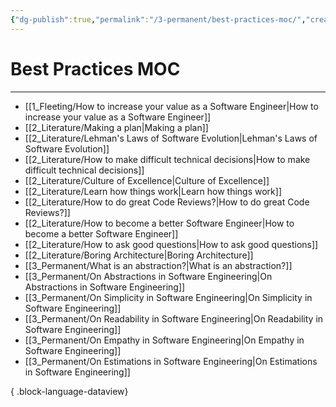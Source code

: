 ```yaml
---
{"dg-publish":true,"permalink":"/3-permanent/best-practices-moc/","created":"2023-08-01T08:03:31.918-05:00","updated":"2023-09-08T06:35:59.297-05:00"}
---
```


# Best Practices MOC
---
- [[1_Fleeting/How to increase your value as a Software Engineer\|How to increase your value as a Software Engineer]]
- [[2_Literature/Making a plan\|Making a plan]]
- [[2_Literature/Lehman's Laws of Software Evolution\|Lehman's Laws of Software Evolution]]
- [[2_Literature/How to make difficult technical decisions\|How to make difficult technical decisions]]
- [[2_Literature/Culture of Excellence\|Culture of Excellence]]
- [[2_Literature/Learn how things work\|Learn how things work]]
- [[2_Literature/How to do great Code Reviews?\|How to do great Code Reviews?]]
- [[2_Literature/How to become a better Software Engineer\|How to become a better Software Engineer]]
- [[2_Literature/How to ask good questions\|How to ask good questions]]
- [[2_Literature/Boring Architecture\|Boring Architecture]]
- [[3_Permanent/What is an abstraction?\|What is an abstraction?]]
- [[3_Permanent/On Abstractions in Software Engineering\|On Abstractions in Software Engineering]]
- [[3_Permanent/On Simplicity in Software Engineering\|On Simplicity in Software Engineering]]
- [[3_Permanent/On Readability in Software Engineering\|On Readability in Software Engineering]]
- [[3_Permanent/On Empathy in Software Engineering\|On Empathy in Software Engineering]]
- [[3_Permanent/On Estimations in Software Engineering\|On Estimations in Software Engineering]]

{ .block-language-dataview}